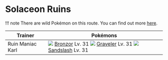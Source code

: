 # Solaceon Ruins

!!! note
    There are wild Pokémon on this route. You can find out more [here](/wild_pokemon/solaceon_ruins/).

Trainer                    | Pokémons
---                        | ---
Ruin Maniac Karl           | ![][436]  [Bronzor] Lv. 31  ![][075]  [Graveler] Lv. 31  ![][028]  [Sandslash] Lv. 31


[Sandslash]: /pokemon_changes/028/
[Graveler]: /pokemon_changes/075/
[Bronzor]: /pokemon_changes/436/
[028]: /img/pokemon/028.png
[075]: /img/pokemon/075.png
[436]: /img/pokemon/436.png
